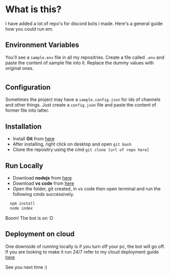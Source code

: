 
# What is this?

I have added a lot of repo's for discord bots i made. Here's a general guide how you could run em.


## Environment Variables

You'll see a `sample.env` file in all my repositries. Create a file called `.env` and paste the content of sample file into it.
Replace the dummy values with original ones.
#

## Configuration

Sometimes the project may have a `sample.config.json` for ids of channels and other things. Just create a `config.json` file and paste the content of former file into latter.


## Installation

- Install **Git** from [here](https://git-scm.com/download)
- After installing, right click on desktop and open `git bash`
- Clone the repositry using the cmd `git clone [url of repo here]`

## Run Locally
- Download **nodejs** from [here](https://nodejs.org/en/)
- Download **vs code** from [here](https://code.visualstudio.com/download)
- Open the folder, git created, in vs code then open terminal and run the following cmds successively.
```bash
  npm install
  node index
```
Boom! The bot is on :D

## Deployment on cloud

One downside of running locally is if you turn off your pc, the bot will go off. If you are looking to make it run 24/7 refer to my cloud deployment guide [here](https://github.com/bilal-the-dev/Deployment-on-cloud-vps/)

See you next time :)

